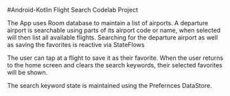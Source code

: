 #Android-Kotlin Flight Search Codelab Project

The App uses Room database to maintain a list of airports. A departure airport is searchable using parts of its airport code or name, when selected will then list all available flights. Searching for the departure airport as well as saving the favorites is reactive via StateFlows

The user can tap at a flight to save it as their favorite. When the user returns to the home screen and clears the search keywords, their selected favorites will be shown.

The search keyword state is maintained using the Prefernces DataStore.
